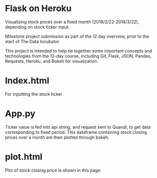 # Flask on Heroku

Visualizing stock prices over a fixed month (2018/2/22-2018/3/22), depending on stock ticker input.

Milestone project submission as part of the 12 day overview, prior to the start of The Data Incubator.

This project is intended to help tie together some important concepts and technologies from the 12-day course, including Git, Flask, JSON, Pandas, Requests, Heroku, and Bokeh for visualization.

# Index.html
For inputting the stock ticker

# App.py
Ticker value is fed into api string, and request sent to Quandl, to get data corresponding to fixed period. This dataframe containing stock closing prices over a month are then plotted through bokeh.



# plot.html
Plot of stock closing price is shown in this page



 


